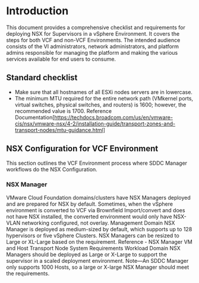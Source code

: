 # Introduction

This document provides a comprehensive checklist and requirements for deploying NSX for Supervisors in a vSphere Environment. It covers the steps for both VCF and non-VCF Environments. The intended audience consists of the VI administrators, network administrators, and platform admins responsible for managing the platform and making the various services available for end users to consume.

## Standard checklist
* Make sure that all hostnames of all ESXi nodes servers are in lowercase.
* The minimum MTU required for the entire network path (VMkernel ports, virtual switches, physical switches, and routers) is 1600; however, the recommended value is 1700. Reference Documentation[https://techdocs.broadcom.com/us/en/vmware-cis/nsx/vmware-nsx/4-2/installation-guide/transport-zones-and-transport-nodes/mtu-guidance.html]


## NSX Configuration for VCF Environment 
This section outlines the VCF Environment process where SDDC Manager workflows do the NSX Configuration. 

### NSX Manager
VMware Cloud Foundation domains/clusters have NSX Managers deployed and are prepared for NSX by default. Sometimes, when the vSphere environment is converted to VCF via Brownfield Import/convert and does not have NSX installed, the converted environment would only have NSX-VLAN networking configured, not overlay.
Management Domain NSX Manager is deployed as medium-sized by default, which supports up to 128 hypervisors or five vSphere Clusters.  NSX Managers can be resized to Large or XL-Large based on the requirement. Reference - NSX Manager VM and Host Transport Node System Requirements
Workload Domain NSX Managers should be deployed as Large or X-Large to support the supervisor in a scaled deployment environment.
Note—An SDDC Manager only supports 1000 Hosts, so a large or X-large NSX Manager should meet the requirements. 


